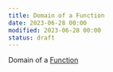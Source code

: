 ```yaml
---
title: Domain of a Function
date: 2023-06-28 00:00
modified: 2023-06-28 00:00
status: draft
---
```


Domain of a [Function](function.md)